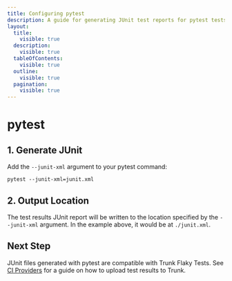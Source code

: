 ```yaml
---
title: Configuring pytest
description: A guide for generating JUnit test reports for pytest tests
layout:
  title:
    visible: true
  description:
    visible: true
  tableOfContents:
    visible: true
  outline:
    visible: true
  pagination:
    visible: true
---
```


# pytest

## 1. Generate JUnit

Add the `--junit-xml` argument to your pytest command:

```shell
pytest --junit-xml=junit.xml 
```

## 2. Output Location

The test results JUnit report will be written to the location specified by the `--junit-xml` argument. In the example above, it would be at `./junit.xml`.

## Next Step

JUnit files generated with pytest are compatible with Trunk Flaky Tests. See [CI Providers](../ci-providers/) for a guide on how to upload test results to Trunk.
